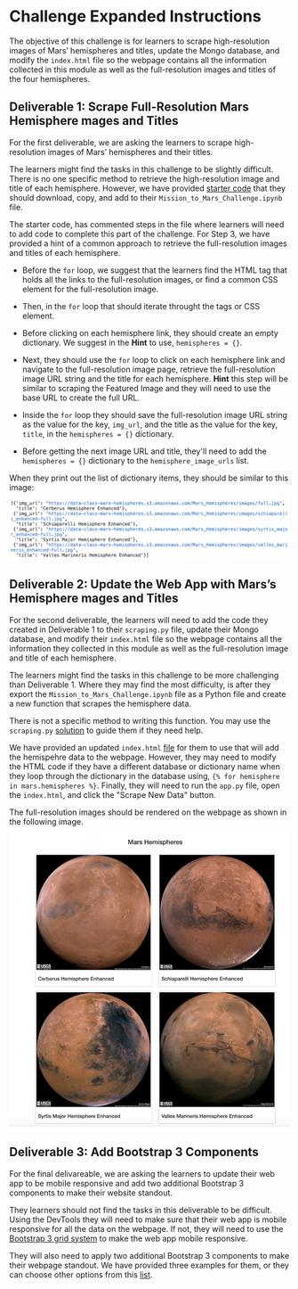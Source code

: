 # Challenge Expanded Instructions
The objective of this challenge is for learners to scrape high-resolution images of Mars’ hemispheres and titles, update the Mongo database, and modify the `index.html` file so the webpage contains all the information collected in this module as well as the full-resolution images and titles of the four hemispheres.

## Deliverable 1: Scrape Full-Resolution Mars Hemisphere mages and Titles

For the first deliverable, we are asking the learners to scrape high-resolution images of Mars’ hemispheres and their titles.

The learners might find the tasks in this challenge to be slightly difficult. There is no one specific method to retrieve the high-resolution image and title of each hemisphere. However, we have provided [starter code](../Assignment_Resources/Mission_to_Mars_Challenge_starter_code.ipynb) that they should download, copy, and add to their `Mission_to_Mars_Challenge.ipynb` file.

The starter code, has commented steps in the file where learners will need to add code to complete this part of the challenge. For Step 3, we have provided a hint of a common approach to retrieve the full-resolution images and titles of each hemisphere.

  * Before the `for` loop, we suggest that the learners find the HTML tag that holds all the links to the full-resolution images, or find a common CSS element for the full-resolution image.

  * Then, in the `for` loop that should iterate throught the tags or CSS element.

  * Before clicking on each hemisphere link, they should create an empty dictionary. We suggest in the **Hint** to use, `hemispheres = {}`.

  * Next, they should use the `for` loop to click on each hemisphere link and navigate to the full-resolution image page, retrieve the full-resolution image URL string and the title for each hemisphere. **Hint** this step will be similar to scraping the Featured Image and they will need to use the base URL to create the full URL.

  * Inside the `for` loop they should save the full-resolution image URL string as the value for the key, `img_url`, and the title as the value for the key, `title`, in the `hemispheres = {}` dictionary.

  * Before getting the next image URL and title, they'll need to add the `hemispheres = {}` dictionary to the `hemisphere_image_urls` list.

When they print out the list of dictionary items, they should be similar to this image:

![The dictionary that holds the image URL strings and the hemisphere titles for each hemisphere.](../Assignment_Resources/hemisphere_image_urls.png)


## Deliverable 2: Update the Web App with Mars’s Hemisphere mages and Titles

For the second deliverable, the learners will need to add the code they created in Deliverable 1 to their `scraping.py` file, update their Mongo database, and modify their `index.html` file so the webpage contains all the information they collected in this module as well as the full-resolution image and title of each hemisphere.

The learners might find the tasks in this challenge to be more challenging than Deliverable 1. Where they may find the most difficulty, is after they export the `Mission_to_Mars_Challenge.ipynb` file as a Python file and create a new function that scrapes the hemisphere data.

There is not a specific method to writing this function. You may use the `scraping.py` [solution](scraping.py) to guide them if they need help.

We have provided an updated `index.html` [file](../Assignment_Resources/index.html) for them to use that will add the hemispehre data to the webpage. However, they may need to modify the HTML code if they have a different database or dictionary name when they loop through the dictionary in the database using, `{% for hemisphere in mars.hemispheres %}`. Finally, they will need to run the `app.py` file, open the `index.html`, and click the "Scrape New Data" button.

The full-resolution images should be rendered on the webpage as shown in the following image.

![The full-resolution images and titles of the four hemispheres of Mars.](../Assignment_Resources/full_resolution_images.png)

## Deliverable 3: Add Bootstrap 3 Components

For the final delivareable, we are asking the learners to update their web app to be mobile responsive and add two additional Bootstrap 3 components to make their website standout.

They learners should not find the tasks in this deliverable to be difficult. Using the DevTools they will need to make sure that their web app is mobile responsive for all the data on the webpage. If not, they will need to use the [Bootstrap 3 grid system](https://getbootstrap.com/docs/3.3/examples/grid/) to make the web app mobile responsive.

They will also need to apply two additional Bootstrap 3 components to make their webpage standout. We have provided three examples for them, or they can choose other options from this [list](https://getbootstrap.com/docs/3.3/css/).
